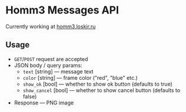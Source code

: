 # Homm3 Messages API

Currently working at [homm3.loskir.ru](https://homm3.loskir.ru)

## Usage
- `GET`/`POST` request are accepted
- JSON body / query params:
    - `text` [string] — message text
    - `color` [string] — frame color ("red", "blue" etc.)
    - `show_ok` [bool] — whether to show ok button (defaults to true)
    - `show_cancel` [bool] — whether to show cancel button (defaults to false)
- Response — PNG image